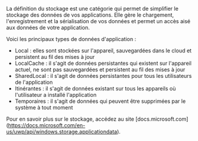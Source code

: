 ﻿La définition du stockage est une catégorie qui permet de simplifier le stockage des données de vos applications.  Elle gère le chargement, l'enregistrement et la sérialisation de vos données et permet un accès aisé aux données de votre application.

Voici les principaux types de données d'application :

* Local : elles sont stockées sur l'appareil, sauvegardées dans le cloud et persistent au fil des mises à jour
* LocalCache : il s'agit de données persistantes qui existent sur l'appareil actuel, ne sont pas sauvegardées et persistent au fil des mises à jour
* SharedLocal : il s'agit de données persistantes pour tous les utilisateurs de l'application
* Itinérantes : il s'agit de données existant sur tous les appareils où l'utilisateur a installé l'application
* Temporaires : il s'agit de données qui peuvent être supprimées par le système à tout moment

Pour en savoir plus sur le stockage, accédez au site [docs.microsoft.com] (https://docs.microsoft.com/en-us/uwp/api/windows.storage.applicationdata).
